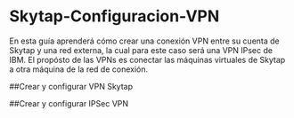 # Skytap-Configuracion-VPN
En esta guía aprenderá cómo crear una conexión VPN entre su cuenta de Skytap y una red externa, la cual para este caso será una VPN IPsec de IBM. El propósto de las VPNs es conectar las máquinas virtuales de Skytap a otra máquina de la red de conexión.

##Crear y configurar VPN Skytap


##Crear y configurar IPSec VPN 
